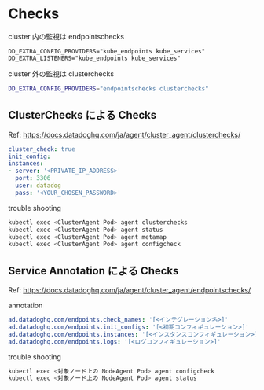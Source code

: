 # Checks


cluster 内の監視は endpointschecks
```
DD_EXTRA_CONFIG_PROVIDERS="kube_endpoints kube_services"
DD_EXTRA_LISTENERS="kube_endpoints kube_services"
```

cluster 外の監視は clusterchecks
```bash
DD_EXTRA_CONFIG_PROVIDERS="endpointschecks clusterchecks"
```

## ClusterChecks による Checks
Ref: https://docs.datadoghq.com/ja/agent/cluster_agent/clusterchecks/
```yaml
cluster_check: true
init_config:
instances:
- server: '<PRIVATE_IP_ADDRESS>'
  port: 3306
  user: datadog
  pass: '<YOUR_CHOSEN_PASSWORD>'
```

trouble shooting
```bash
kubectl exec <ClusterAgent Pod> agent clusterchecks
kubectl exec <ClusterAgent Pod> agent status
kubectl exec <ClusterAgent Pod> agent metamap
kubectl exec <ClusterAgent Pod> agent configcheck
```

## Service Annotation による Checks
Ref: https://docs.datadoghq.com/ja/agent/cluster_agent/endpointschecks/

annotation
```yaml
ad.datadoghq.com/endpoints.check_names: '[<インテグレーション名>]'
ad.datadoghq.com/endpoints.init_configs: '[<初期コンフィギュレーション>]'
ad.datadoghq.com/endpoints.instances: '[<インスタンスコンフィギュレーション>]'
ad.datadoghq.com/endpoints.logs: '[<ログコンフィギュレーション>]'
```

trouble shooting
```bash
kubectl exec <対象ノード上の NodeAgent Pod> agent configcheck
kubectl exec <対象ノード上の NodeAgent Pod> agent status
```
